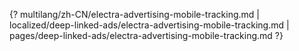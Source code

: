 {? multilang/zh-CN/electra-advertising-mobile-tracking.md | localized/deep-linked-ads/electra-advertising-mobile-tracking.md | pages/deep-linked-ads/electra-advertising-mobile-tracking.md ?}

